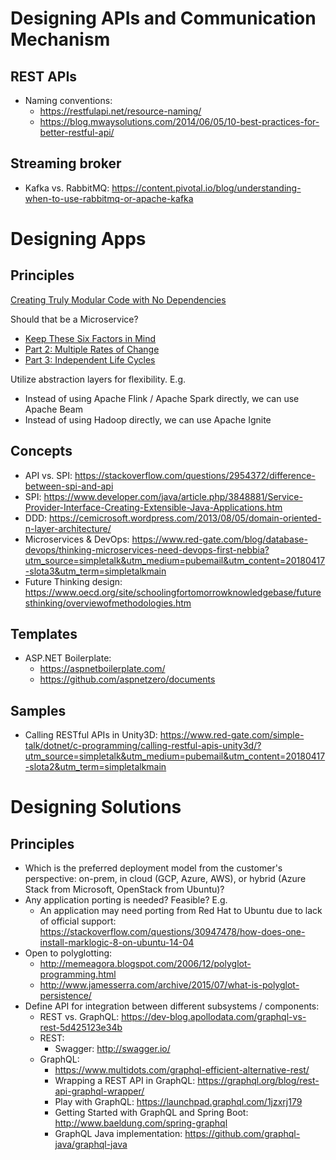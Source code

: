 # Designing APIs and Communication Mechanism
## REST APIs
- Naming conventions:
    - https://restfulapi.net/resource-naming/
    - https://blog.mwaysolutions.com/2014/06/05/10-best-practices-for-better-restful-api/

## Streaming broker
- Kafka vs. RabbitMQ: https://content.pivotal.io/blog/understanding-when-to-use-rabbitmq-or-apache-kafka

# Designing Apps
## Principles
[Creating Truly Modular Code with No Dependencies](https://www.toptal.com/software/creating-modular-code-with-no-dependencies?utm_campaign=blog_post_creating_modular_code_with_no_dependencies&utm_medium=email&utm_source=blog_subscribers&utm_campaign=Toptal%20Engineering%20Blog&utm_source=hs_email&utm_medium=email&utm_content=56572931&_hsenc=p2ANqtz-9Eul1wY5UWzCGl9MdOsxz1kWuWphbXURUx6JST-lwufzmv6pn733g2aY9W4FH12EgOpLKbp30aYA3K-SBjllv356vCww&_hsmi=56572931)

Should that be a Microservice?
- [Keep These Six Factors in Mind](https://content.pivotal.io/blog/should-that-be-a-microservice-keep-these-six-factors-in-mind)
- [Part 2: Multiple Rates of Change](https://content.pivotal.io/blog/should-that-be-a-microservice-part-2-multiple-rates-of-change?utm_source=pivotal-newsletter&utm_medium=email-link&utm_campaign=external-newsletter&mkt_tok=eyJpIjoiWkRJeE0yTTRPR00wWlRJMiIsInQiOiJ0QmxpNHNFM1JcL3REWDZcL2p5c1dqZlwvWjV3WURJM0NVbzBWckJkR3UwcVZzUnRwRFRJYm1hK0Jld0NKcVdjSEpJMnMwXC9aXC9vYVBadlRyVnRpR1FCRUZBR0x5N1FnY25TaG16UFpKdlRlbUZ4YTdlTURlZmtHU09zK0ZRWUFNZjVyIn0%3D) 
- [Part 3: Independent Life Cycles](https://content.pivotal.io/blog/should-that-be-a-microservice-part-3-independent-life-cycles)

Utilize abstraction layers for flexibility. E.g.
- Instead of using Apache Flink / Apache Spark directly, we can use Apache Beam
- Instead of using Hadoop directly, we can use Apache Ignite

## Concepts
- API vs. SPI: https://stackoverflow.com/questions/2954372/difference-between-spi-and-api
- SPI: https://www.developer.com/java/article.php/3848881/Service-Provider-Interface-Creating-Extensible-Java-Applications.htm
- DDD: https://cemicrosoft.wordpress.com/2013/08/05/domain-oriented-n-layer-architecture/
- Microservices & DevOps: https://www.red-gate.com/blog/database-devops/thinking-microservices-need-devops-first-nebbia?utm_source=simpletalk&utm_medium=pubemail&utm_content=20180417-slota3&utm_term=simpletalkmain
- Future Thinking design: https://www.oecd.org/site/schoolingfortomorrowknowledgebase/futuresthinking/overviewofmethodologies.htm

## Templates
- ASP.NET Boilerplate:
    - https://aspnetboilerplate.com/
    - https://github.com/aspnetzero/documents

## Samples
- Calling RESTful APIs in Unity3D: https://www.red-gate.com/simple-talk/dotnet/c-programming/calling-restful-apis-unity3d/?utm_source=simpletalk&utm_medium=pubemail&utm_content=20180417-slota2&utm_term=simpletalkmain


# Designing Solutions
## Principles
- Which is the preferred deployment model from the customer's perspective: on-prem, in cloud (GCP, Azure, AWS), or hybrid (Azure Stack from Microsoft, OpenStack from Ubuntu)?
- Any application porting is needed? Feasible? E.g. 
  - An application may need porting from Red Hat to Ubuntu due to lack of official support: https://stackoverflow.com/questions/30947478/how-does-one-install-marklogic-8-on-ubuntu-14-04
- Open to polyglotting:
  - http://memeagora.blogspot.com/2006/12/polyglot-programming.html
  - http://www.jamesserra.com/archive/2015/07/what-is-polyglot-persistence/
- Define API for integration between different subsystems / components:
  - REST vs. GraphQL: https://dev-blog.apollodata.com/graphql-vs-rest-5d425123e34b
  - REST:
    - Swagger: http://swagger.io/
  - GraphQL:
    - https://www.multidots.com/graphql-efficient-alternative-rest/
    - Wrapping a REST API in GraphQL: https://graphql.org/blog/rest-api-graphql-wrapper/
    - Play with GraphQL: https://launchpad.graphql.com/1jzxrj179
    - Getting Started with GraphQL and Spring Boot: http://www.baeldung.com/spring-graphql
    - GraphQL Java implementation: https://github.com/graphql-java/graphql-java
